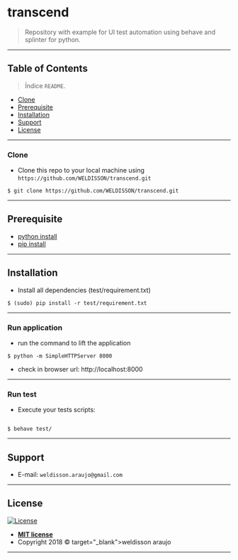 # transcend
> Repository with example for UI test automation using behave and splinter for python.

---
## Table of Contents
> Índice `README`.
- [Clone](#clone)
- [Prerequisite](#prerequisite)
- [Installation](#installation)
- [Support](#support)
- [License](#license)

---
### Clone
- Clone this repo to your local machine using `https://github.com/WELDISSON/transcend.git`
```shell
$ git clone https://github.com/WELDISSON/transcend.git
````

---
## Prerequisite
- [python install](https://www.python.org/downloads/release/python-2715/)
- [pip install](https://pip.pypa.io/en/stable/installing/)

---
## Installation
- Install all dependencies (test/requirement.txt)

```shell
$ (sudo) pip install -r test/requirement.txt
```

---
### Run application
- run the command to lift the application
```shell
$ python -m SimpleHTTPServer 8000
```
- check in browser url: http://localhost:8000

--- 
### Run test
- Execute your tests scripts:

```shell

$ behave test/
```

---
## Support
- E-mail: `weldisson.araujo@gmail.com`

---
## License
[![License](http://img.shields.io/:license-mit-blue.svg?style=flat-square)](http://badges.mit-license.org)
- **[MIT license](http://opensource.org/licenses/mit-license.php)**
- Copyright 2018 © target="_blank">weldisson araujo</a>

---